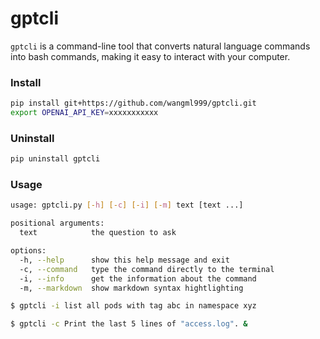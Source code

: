 # gptcli

`gptcli` is a command-line tool that converts natural language commands into bash commands, making it easy to interact with your computer. 


### Install
```bash
pip install git+https://github.com/wangml999/gptcli.git
export OPENAI_API_KEY=xxxxxxxxxxx
```

### Uninstall
```bash
pip uninstall gptcli
```

### Usage
```bash
usage: gptcli.py [-h] [-c] [-i] [-m] text [text ...]

positional arguments:
  text            the question to ask

options:
  -h, --help      show this help message and exit
  -c, --command   type the command directly to the terminal
  -i, --info      get the information about the command
  -m, --markdown  show markdown syntax hightlighting
```

```bash
$ gptcli -i list all pods with tag abc in namespace xyz
```

```bash
$ gptcli -c Print the last 5 lines of "access.log". &
```